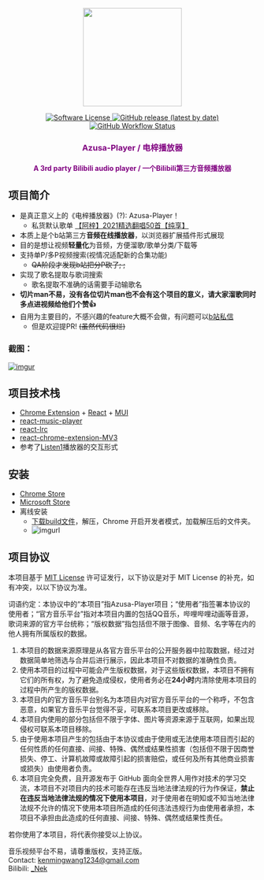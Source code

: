 <p align="center"><a href="https://github.com/kenmingwang/azusa-player"><img width="200" src="https://github.com/kenmingwang/azusa-player/blob/master/public/img/icon-128.png?raw=true"></a></p>

<p align="center">
  <a href="https://github.com/kenmingwang/azusa-player/blob/master/LICENSE">
  <img src="https://camo.githubusercontent.com/992daabc2aa4463339825f8333233ba330dd08c57068f6faf4bb598ab5a3df2e/68747470733a2f2f696d672e736869656c64732e696f2f62616467652f6c6963656e73652d4d49542d627269676874677265656e2e737667" alt="Software License" data-canonical-src="https://img.shields.io/badge/license-MIT-brightgreen.svg" style="max-width: 100%;">
  </a>
  <a href="https://github.com/kenmingwang/azusa-player/releases">
  <img alt="GitHub release (latest by date)" src="https://img.shields.io/github/v/release/kenmingwang/azusa-player">
  </a>
  <a href="https://github.com/kenmingwang/azusa-player/actions/workflows/webpack.yml">
  <img alt="GitHub Workflow Status" src="https://img.shields.io/github/workflow/status/kenmingwang/azusa-player/NodeJS%20with%20Webpack">
  </a>
</p>
<h3 align="center" style="color:purple">Azusa-Player / 电梓播放器</h3>
<h4 align="center" style="color:purple">A 3rd party Bilibili audio player / 一个Bilibili第三方音频播放器</h4>

## 项目简介

  - 是真正意义上的《电梓播放器》(?): Azusa-Player！
    - 私货默认歌单 [【阿梓】2021精选翻唱50首【纯享】](https://www.bilibili.com/video/BV1wr4y1v7TA)
  - 本质上是个b站第三方**音频在线播放器**，以浏览器扩展插件形式展现
  - 目的是想让视频**轻量化**为音频，方便溜歌/歌单分类/下载等
  - 支持单P/多P视频搜索(视情况适配新的合集功能)
    - <del> QA阶段才发现b站把分P砍了; ; </del>
  - 实现了歌名提取与歌词搜索
    - 歌名提取不准确的话需要手动输歌名
  - **切片man不易，没有各位切片man也不会有这个项目的意义，请大家溜歌同时多点进视频给他们个赞👍**
  - 自用为主要目的，不感兴趣的feature大概不会做，有问题可以[b站私信](https://message.bilibili.com/#/whisper/mid1989881)
    - 但是欢迎提PR! <del>(虽然代码很烂)</del>
  
### 截图：
   [![imgur](https://github.com/kenmingwang/azusa-player/blob/master/public/img/azusa-player2.gif?raw=true)]()

## 项目技术栈
 - [Chrome Extension](https://developer.chrome.com/docs/extensions/) + [React](https://github.com/facebook/react) + [MUI](https://mui.com/zh/)
 - [react-music-player](https://github.com/lijinke666/react-music-player)
 - [react-lrc](https://github.com/mebtte/react-lrc)
 - [react-chrome-extension-MV3](https://github.com/Sirage-t/react-chrome-extension-MV3)
 - 参考了[Listen1](https://github.com/listen1/listen1_chrome_extension)播放器的交互形式

## 安装
 - [Chrome Store]() 
 - [Microsoft Store](https://microsoftedge.microsoft.com/addons/detail/%E7%94%B5%E6%A2%93%E6%92%AD%E6%94%BE%E5%99%A8%E7%AC%AC%E4%B8%89%E6%96%B9bilibili%E9%9F%B3%E9%A2%91%E6%92%AD%E6%94%BE%E5%99%A8/bikfgaolchpolficinadmbmkkohkbkdf)
 - 离线安装
   - [下载build文件](https://github.com/kenmingwang/azusa-player/releases/tag/release-0.0.0.1)，解压，Chrome 开启开发者模式，加载解压后的文件夹。
   - ![imgurl](https://github.com/kenmingwang/azusa-player/blob/master/public/img/azusa-player-tutorial.png?raw=true)
  
## 项目协议

本项目基于 [MIT License](https://github.com/kenmingwang/azusa-player/blob/master/LICENSE) 许可证发行，以下协议是对于 MIT License 的补充，如有冲突，以以下协议为准。

词语约定：本协议中的“本项目”指Azusa-Player项目；“使用者”指签署本协议的使用者；“官方音乐平台”指对本项目内置的包括QQ音乐，哔哩哔哩动画等音源，歌词来源的官方平台统称；“版权数据”指包括但不限于图像、音频、名字等在内的他人拥有所属版权的数据。

1. 本项目的数据来源原理是从各官方音乐平台的公开服务器中拉取数据，经过对数据简单地筛选与合并后进行展示，因此本项目不对数据的准确性负责。
2. 使用本项目的过程中可能会产生版权数据，对于这些版权数据，本项目不拥有它们的所有权，为了避免造成侵权，使用者务必在**24小时**内清除使用本项目的过程中所产生的版权数据。
3. 本项目内的官方音乐平台别名为本项目内对官方音乐平台的一个称呼，不包含恶意，如果官方音乐平台觉得不妥，可联系本项目更改或移除。
4. 本项目内使用的部分包括但不限于字体、图片等资源来源于互联网，如果出现侵权可联系本项目移除。
5. 由于使用本项目产生的包括由于本协议或由于使用或无法使用本项目而引起的任何性质的任何直接、间接、特殊、偶然或结果性损害（包括但不限于因商誉损失、停工、计算机故障或故障引起的损害赔偿，或任何及所有其他商业损害或损失）由使用者负责。
6. 本项目完全免费，且开源发布于 GitHub 面向全世界人用作对技术的学习交流，本项目不对项目内的技术可能存在违反当地法律法规的行为作保证，**禁止在违反当地法律法规的情况下使用本项目**，对于使用者在明知或不知当地法律法规不允许的情况下使用本项目所造成的任何违法违规行为由使用者承担，本项目不承担由此造成的任何直接、间接、特殊、偶然或结果性责任。

若你使用了本项目，将代表你接受以上协议。

音乐视频平台不易，请尊重版权，支持正版。<br>
Contact: kenmingwang1234@gmail.com <br>
Bilibili: [_Nek](https://space.bilibili.com/1989881)
